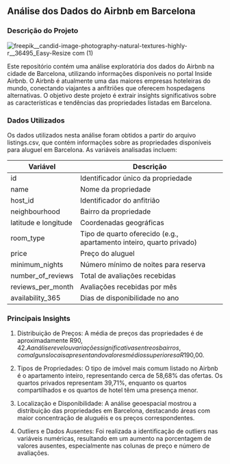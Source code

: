 ## Análise dos Dados do Airbnb em Barcelona
### Descrição do Projeto

![freepik__candid-image-photography-natural-textures-highly-r__36495_Easy-Resize com (1)](https://github.com/user-attachments/assets/e5153e6f-8bb1-44b2-b0bb-eff221373221)


Este repositório contém uma análise exploratória dos dados do Airbnb na cidade de Barcelona, utilizando informações disponíveis no portal Inside Airbnb. O Airbnb é atualmente uma das maiores empresas hoteleiras do mundo, conectando viajantes a anfitriões que oferecem hospedagens alternativas. O objetivo deste projeto é extrair insights significativos sobre as características e tendências das propriedades listadas em Barcelona.

### Dados Utilizados

Os dados utilizados nesta análise foram obtidos a partir do arquivo listings.csv, que contém informações sobre as propriedades disponíveis para aluguel em Barcelona. As variáveis analisadas incluem:

|Variável    |   Descrição|
|------------|-----------------|
|id | Identificador único da propriedade|
|name |Nome da propriedade|
|host_id | Identificador do anfitrião|
|neighbourhood |Bairro da propriedade|
|latitude e longitude |Coordenadas geográficas|
|room_type| Tipo de quarto oferecido (e.g., apartamento inteiro, quarto privado)|
|price| Preço do aluguel|
|minimum_nights| Número mínimo de noites para reserva|
|number_of_reviews| Total de avaliações recebidas|
|reviews_per_month| Avaliações recebidas por mês|
|availability_365| Dias de disponibilidade no ano|

### Principais Insights

1. Distribuição de Preços: A média de preços das propriedades é de aproximadamente R$90,42. A análise revelou variações significativas entre os bairros, com alguns locais apresentando valores médios superiores a R$190,00.

2. Tipos de Propriedades: O tipo de imóvel mais comum listado no Airbnb é o apartamento inteiro, representando cerca de 58,68% das ofertas. Os quartos privados representam 39,71%, enquanto os quartos compartilhados e os quartos de hotel têm uma presença menor.

3. Localização e Disponibilidade: A análise geoespacial mostrou a distribuição das propriedades em Barcelona, destacando áreas com maior concentração de aluguéis e os preços correspondentes.

4. Outliers e Dados Ausentes: Foi realizada a identificação de outliers nas variáveis numéricas, resultando em um aumento na porcentagem de valores ausentes, especialmente nas colunas de preço e número de avaliações.

